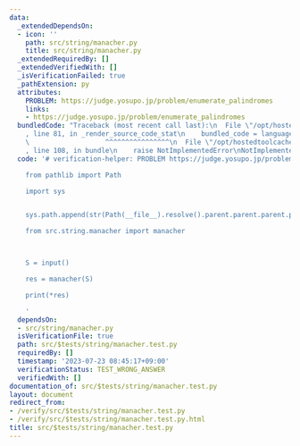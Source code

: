 ```yaml
---
data:
  _extendedDependsOn:
  - icon: ''
    path: src/string/manacher.py
    title: src/string/manacher.py
  _extendedRequiredBy: []
  _extendedVerifiedWith: []
  _isVerificationFailed: true
  _pathExtension: py
  attributes:
    PROBLEM: https://judge.yosupo.jp/problem/enumerate_palindromes
    links:
    - https://judge.yosupo.jp/problem/enumerate_palindromes
  bundledCode: "Traceback (most recent call last):\n  File \"/opt/hostedtoolcache/Python/3.11.4/x64/lib/python3.11/site-packages/onlinejudge_verify/documentation/build.py\"\
    , line 81, in _render_source_code_stat\n    bundled_code = language.bundle(\n\
    \                   ^^^^^^^^^^^^^^^^\n  File \"/opt/hostedtoolcache/Python/3.11.4/x64/lib/python3.11/site-packages/onlinejudge_verify/languages/python.py\"\
    , line 108, in bundle\n    raise NotImplementedError\nNotImplementedError\n"
  code: '# verification-helper: PROBLEM https://judge.yosupo.jp/problem/enumerate_palindromes

    from pathlib import Path

    import sys


    sys.path.append(str(Path(__file__).resolve().parent.parent.parent.parent))

    from src.string.manacher import manacher



    S = input()

    res = manacher(S)

    print(*res)

    '
  dependsOn:
  - src/string/manacher.py
  isVerificationFile: true
  path: src/$tests/string/manacher.test.py
  requiredBy: []
  timestamp: '2023-07-23 08:45:17+09:00'
  verificationStatus: TEST_WRONG_ANSWER
  verifiedWith: []
documentation_of: src/$tests/string/manacher.test.py
layout: document
redirect_from:
- /verify/src/$tests/string/manacher.test.py
- /verify/src/$tests/string/manacher.test.py.html
title: src/$tests/string/manacher.test.py
---
```

